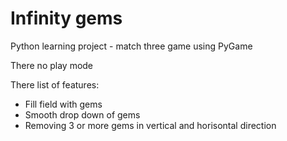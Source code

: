 # Infinity gems
Python learning project - match three game using PyGame 

There no play mode

There list of features:
* Fill field with gems
* Smooth drop down of gems
* Removing 3 or more gems in vertical and horisontal direction 
